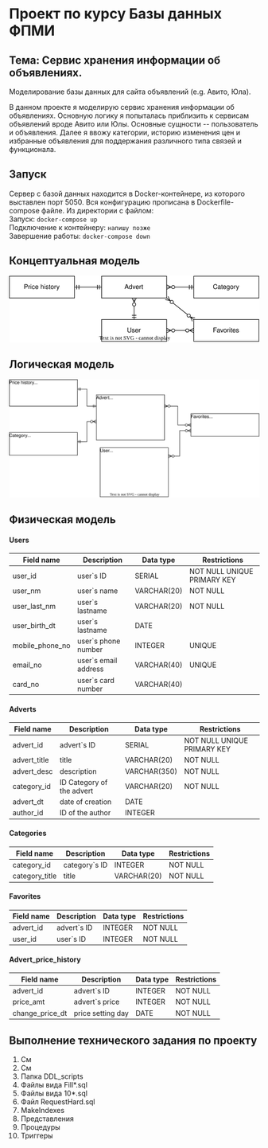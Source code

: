# Проект по курсу Базы данных ФПМИ
## Тема: Сервис хранения информации об объявлениях.  
Моделирование базы данных для сайта объявлений (e.g. Авито, Юла).

В данном проекте я моделирую сервис хранения информации об объявлениях. Основную логику я попыталась приблизить к сервисам объявлений вроде Авито или Юлы.
Основные сущности -- пользователь и объявления. Далее я ввожу категории, историю изменения цен и избранные объявления для поддержания различного типа связей и функционала. 

## Запуск  
Сервер с базой данных находится в Docker-контейнере, из которого выставлен порт 5050. Вся конфигурацию прописана в
Dockerfile-compose файле. Из директории с файлом:  
Запуск: ``docker-compose up ``  
Подключение к контейнеру: ``напишу позже``  
Завершение работы: `` docker-compose down ``
## Концептуальная модель
![](./pic/concept_model.drawio.svg)
## Логическая модель
![](./pic/logic_model.drawio.svg)
## Физическая модель
#### Users
| Field name | Description | Data type | Restrictions |
|---|---|---|---| 
| user_id | user`s ID | SERIAL | NOT NULL UNIQUE PRIMARY KEY |
| user_nm |  user`s name | VARCHAR(20) | NOT NULL |
| user_last_nm | user`s lastname | VARCHAR(20) | NOT NULL |
| user_birth_dt | user`s lastname | DATE | |
| mobile_phone_no | user`s phone number | INTEGER | UNIQUE |
| email_no | user`s email address |  VARCHAR(40) | UNIQUE |
| card_no | user`s card number |  VARCHAR(40) | |

#### Adverts
| Field name | Description | Data type | Restrictions |
|---|---|---|---| 
| advert_id | advert`s ID | SERIAL | NOT NULL UNIQUE PRIMARY KEY |
| advert_title | title | VARCHAR(20) | NOT NULL |
| advert_desc | description  | VARCHAR(350) | NOT NULL |
| category_id | ID Category of the advert  | VARCHAR(20) | NOT NULL |
| advert_dt | date of creation | DATE |  |
| author_id | ID of the author | INTEGER | |

#### Categories
| Field name | Description | Data type | Restrictions |
|---|---|---|---| 
| category_id | category`s ID | INTEGER | NOT NULL |
| category_title | title | VARCHAR(20) | NOT NULL |

#### Favorites
| Field name | Description | Data type | Restrictions |
|---|---|---|---| 
| advert_id | advert`s ID | INTEGER | NOT NULL |
| user_id | user`s ID | INTEGER | NOT NULL  |

#### Advert_price_history
| Field name | Description | Data type | Restrictions |
|---|---|---|---| 
| advert_id | advert`s ID | INTEGER | NOT NULL |
| price_amt | advert`s price | INTEGER | NOT NULL |
| сhange_price_dt | price setting day | DATE | NOT NULL |

## Выполнение технического задания по проекту

1. См 
2. См
3. Папка DDL_scripts
4. Файлы вида Fill*.sql
5. Файлы вида 10*.sql
6. Файл RequestHard.sql
7. MakeIndexes
8. Представления
9. Процедуры
10. Триггеры
